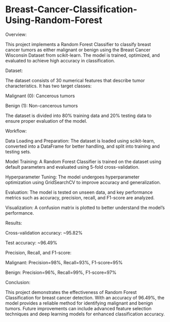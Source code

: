 # Breast-Cancer-Classification-Using-Random-Forest

Overview:

This project implements a Random Forest Classifier to classify breast cancer tumors as either malignant or benign using the Breast Cancer Wisconsin Dataset from scikit-learn. The model is trained, optimized, and evaluated to achieve high accuracy in classification.

Dataset:

The dataset consists of 30 numerical features that describe tumor characteristics. It has two target classes:

Malignant (0): Cancerous tumors

Benign (1): Non-cancerous tumors

The dataset is divided into 80% training data and 20% testing data to ensure proper evaluation of the model.


Workflow:

Data Loading and Preparation: The dataset is loaded using scikit-learn, converted into a DataFrame for better handling, and split into training and testing sets.

Model Training: A Random Forest Classifier is trained on the dataset using default parameters and evaluated using 5-fold cross-validation.

Hyperparameter Tuning: The model undergoes hyperparameter optimization using GridSearchCV to improve accuracy and generalization.

Evaluation: The model is tested on unseen data, and key performance metrics such as accuracy, precision, recall, and F1-score are analyzed.

Visualization: A confusion matrix is plotted to better understand the model’s performance.

Results:

Cross-validation accuracy: ~95.82%

Test accuracy: ~96.49%

Precision, Recall, and F1-score:

Malignant: Precision=98%, Recall=93%, F1-score=95%

Benign: Precision=96%, Recall=99%, F1-score=97%

Conclusion:

This project demonstrates the effectiveness of Random Forest Classification for breast cancer detection. With an accuracy of 96.49%, the model provides a reliable method for identifying malignant and benign tumors. Future improvements can include advanced feature selection techniques and deep learning models for enhanced classification accuracy.




